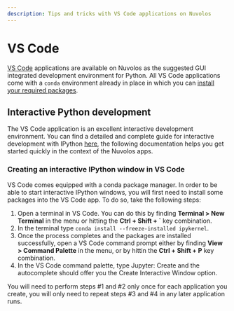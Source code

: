 ```yaml
---
description: Tips and tricks with VS Code applications on Nuvolos
---
```


# VS Code

[VS Code](https://code.visualstudio.com) applications are available on Nuvolos as the suggested GUI integrated development environment for Python. All VS Code applications come with a `conda` environment already in place in which you can [install your required packages](install-a-software-package.md#the-conda-environment).

## Interactive Python development

The VS Code application is an excellent interactive development environment. You can find a detailed and complete guide for interactive development with IPython [here](https://code.visualstudio.com/docs/python/jupyter-support-py), the following documentation helps you get started quickly in the context of the Nuvolos apps.

### Creating an interactive IPython window in VS Code

VS Code comes equipped with a conda package manager. In order to be able to start interactive IPython windows, you will first need to install some packages into the VS Code app. To do so, take the following steps:

1. Open a terminal in VS Code. You can do this by finding **Terminal &gt; New Terminal** in the menu or hitting the **Ctrl + Shift + \`** key combination.
2. In the terminal type `conda install --freeze-installed ipykernel`.
3. Once the process completes and the packages are installed successfully, open a VS Code command prompt either by finding **View &gt; Command Palette** in the menu, or by hittin the **Ctrl + Shift + P** key combination.
4. In the VS Code command palette, type Jupyter: Create and the autocomplete should offer you the Create Interactive Window option.

You will need to perform steps \#1 and \#2 only once for each application you create, you will only need to repeat steps \#3 and \#4 in any later application runs.

